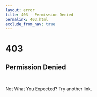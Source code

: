 ```yaml
---
layout: error
title: 403 - Permission Denied
permalink: 403.html
exclude_from_nav: true
---
```


  <div id="panel" class="panel text-center">
    <span class="error-icons fa-stack fa-lg">
      <i class="fa fa-stack-2x fa-circle-thin"></i>
      <span >
        <h1 class="fa-stack-1x">403</h1>
      </span>
    </span>
    <h2 class="error-icon-msg">Permission Denied</h2>
    <br />
    <p>Not What You Expected? Try another link.</p>
  </div>
